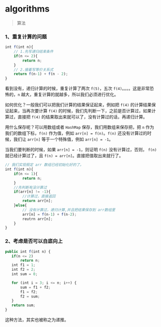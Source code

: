 # algorithms

> 算法

### 1、重复计算的问题

``` js
int f(int n){
    // 1.先写递归结束条件
    if(n <= 2){
        return n;
    }
    // 2.接着写等价关系式
    return f(n-1) + f(n - 2);
}
```

看到没有，递归计算的时候，重复计算了两次 `f(5)`，五次 `f(4)`。。。。这是非常恐怖的，`n` 越大，重复计算的就越多，所以我们必须进行优化。

如何优化？一般我们可以把我们计算的结果保证起来，例如把 `f(4)` 的计算结果保证起来，当再次要计算 `f(4)` 的时候，我们先判断一下，之前是否计算过，如果计算过，直接把 `f(4)` 的结果取出来就可以了，没有计算过的话，再递归计算。

用什么保存呢？可以用数组或者 `HashMap` 保存，我们用数组来保存把，把 `n` 作为我们的数组下标，`f(n)` 作为值，例如 `arr[n] = f(n)`。`f(n)` 还没有计算过的时候，我们让 `arr[n]` 等于一个特殊值，例如 `arr[n] = -1`。

当我们要判断的时候，如果 `arr[n] = -1`，则证明 `f(n)` 没有计算过，否则， `f(n)` 就已经计算过了，且 `f(n) = arr[n]`。直接把值取出来就行了。

``` js
// 我们实现假定 arr 数组已经初始化好的了。
int f(int n){
    if(n <= 1){
        return n;
    }
    //先判断有没计算过
    if(arr[n] != -1){
        //计算过，直接返回
        return arr[n];
    }else{
        // 没有计算过，递归计算,并且把结果保存到 arr数组里
        arr[n] = f(n-1) + f(n-2);
        reutrn arr[n];
    }
}
```

### 2、考虑是否可以自底向上
``` js
public int f(int n) {
   if(n <= 2)
       return n;
   int f1 = 1;
   int f2 = 2;
   int sum = 0;

   for (int i = 3; i <= n; i++) {
       sum = f1 + f2;
       f1 = f2;
       f2 = sum;
   }
   return sum;
}
```

这种方法，其实也被称之为递推。
